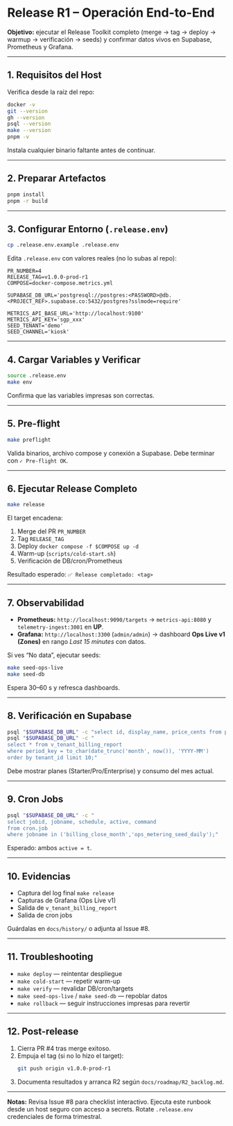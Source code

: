 # Release R1 – Operación End-to-End

**Objetivo:** ejecutar el Release Toolkit completo (merge → tag → deploy → warmup → verificación → seeds) y confirmar datos vivos en Supabase, Prometheus y Grafana.

---

## 1. Requisitos del Host

Verifica desde la raíz del repo:

```bash
docker -v
git --version
gh --version
psql --version
make --version
pnpm -v
```

Instala cualquier binario faltante antes de continuar.

---

## 2. Preparar Artefactos

```bash
pnpm install
pnpm -r build
```

---

## 3. Configurar Entorno (`.release.env`)

```bash
cp .release.env.example .release.env
```

Edita `.release.env` con valores reales (no lo subas al repo):

```env
PR_NUMBER=4
RELEASE_TAG=v1.0.0-prod-r1
COMPOSE=docker-compose.metrics.yml

SUPABASE_DB_URL='postgresql://postgres:<PASSWORD>@db.<PROJECT_REF>.supabase.co:5432/postgres?sslmode=require'

METRICS_API_BASE_URL='http://localhost:9100'
METRICS_API_KEY='sgp_xxx'
SEED_TENANT='demo'
SEED_CHANNEL='kiosk'
```

---

## 4. Cargar Variables y Verificar

```bash
source .release.env
make env
```

Confirma que las variables impresas son correctas.

---

## 5. Pre-flight

```bash
make preflight
```

Valida binarios, archivo compose y conexión a Supabase. Debe terminar con `✓ Pre-flight OK`.

---

## 6. Ejecutar Release Completo

```bash
make release
```

El target encadena:

1. Merge del PR `PR_NUMBER`
2. Tag `RELEASE_TAG`
3. Deploy `docker compose -f $COMPOSE up -d`
4. Warm-up (`scripts/cold-start.sh`)
5. Verificación de DB/cron/Prometheus

Resultado esperado: `✅ Release completado: <tag>`

---

## 7. Observabilidad

- **Prometheus:** `http://localhost:9090/targets` → `metrics-api:8080` y `telemetry-ingest:3001` en **UP**.
- **Grafana:** `http://localhost:3300` (`admin/admin`) → dashboard **Ops Live v1 (Zones)** en rango *Last 15 minutes* con datos.

Si ves “No data”, ejecutar seeds:

```bash
make seed-ops-live
make seed-db
```

Espera 30–60 s y refresca dashboards.

---

## 8. Verificación en Supabase

```bash
psql "$SUPABASE_DB_URL" -c "select id, display_name, price_cents from plans;"
psql "$SUPABASE_DB_URL" -c "
select * from v_tenant_billing_report
where period_key = to_char(date_trunc('month', now()), 'YYYY-MM')
order by tenant_id limit 10;"
```

Debe mostrar planes (Starter/Pro/Enterprise) y consumo del mes actual.

---

## 9. Cron Jobs

```bash
psql "$SUPABASE_DB_URL" -c "
select jobid, jobname, schedule, active, command
from cron.job
where jobname in ('billing_close_month','ops_metering_seed_daily');"
```

Esperado: ambos `active = t`.

---

## 10. Evidencias

- Captura del log final `make release`
- Capturas de Grafana (Ops Live v1)
- Salida de `v_tenant_billing_report`
- Salida de cron jobs

Guárdalas en `docs/history/` o adjunta al Issue #8.

---

## 11. Troubleshooting

- `make deploy` — reintentar despliegue
- `make cold-start` — repetir warm-up
- `make verify` — revalidar DB/cron/targets
- `make seed-ops-live` / `make seed-db` — repoblar datos
- `make rollback` — seguir instrucciones impresas para revertir

---

## 12. Post-release

1. Cierra PR #4 tras merge exitoso.
2. Empuja el tag (si no lo hizo el target):
   ```bash
   git push origin v1.0.0-prod-r1
   ```
3. Documenta resultados y arranca R2 según `docs/roadmap/R2_backlog.md`.

---

**Notas:** Revisa Issue #8 para checklist interactivo. Ejecuta este runbook desde un host seguro con acceso a secrets. Rotate `.release.env` credenciales de forma trimestral.
